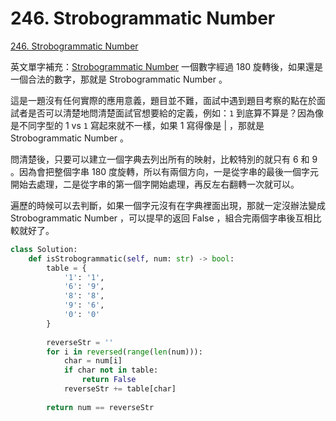 # 246. Strobogrammatic Number

[246. Strobogrammatic Number](https://leetcode.com/problems/strobogrammatic-number/)

英文單字補充：[Strobogrammatic Number](https://en.wikipedia.org/wiki/Strobogrammatic_number) 一個數字經過 180 旋轉後，如果還是一個合法的數字，那就是 Strobogrammatic Number 。

這是一題沒有任何實際的應用意義，題目並不難，面試中遇到題目考察的點在於面試者是否可以清楚地問清楚面試官想要給的定義，例如：`1` 到底算不算是？因為像是不同字型的 1 vs `1` 寫起來就不一樣，如果 1 寫得像是 \| ，那就是 Strobogrammatic Number 。

問清楚後，只要可以建立一個字典去列出所有的映射，比較特別的就只有 6 和 9 。因為會把整個字串 180 度旋轉，所以有兩個方向，一是從字串的最後一個字元開始去處理，二是從字串的第一個字開始處理，再反左右翻轉一次就可以。

遍歷的時候可以去判斷，如果一個字元沒有在字典裡面出現，那就一定沒辦法變成 Strobogrammatic Number ，可以提早的返回 False ，組合完兩個字串後互相比較就好了。

```python
class Solution:
    def isStrobogrammatic(self, num: str) -> bool:
        table = {
            '1': '1',
            '6': '9',
            '8': '8',
            '9': '6',
            '0': '0'
        }
        
        reverseStr = ''
        for i in reversed(range(len(num))):
            char = num[i]
            if char not in table:
                return False
            reverseStr += table[char]
        
        return num == reverseStr
```

